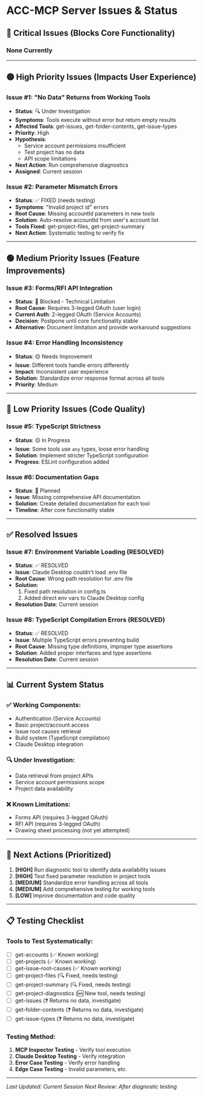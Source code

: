 # ACC-MCP Server Issues & Status

## 🔴 Critical Issues (Blocks Core Functionality)

### None Currently

---

## 🟡 High Priority Issues (Impacts User Experience)

### Issue #1: "No Data" Returns from Working Tools
- **Status**: 🔍 Under Investigation
- **Symptoms**: Tools execute without error but return empty results
- **Affected Tools**: get-issues, get-folder-contents, get-issue-types
- **Priority**: High
- **Hypothesis**: 
  - Service account permissions insufficient
  - Test project has no data
  - API scope limitations
- **Next Action**: Run comprehensive diagnostics
- **Assigned**: Current session

### Issue #2: Parameter Mismatch Errors 
- **Status**: ✅ FIXED (needs testing)
- **Symptoms**: "Invalid project id" errors
- **Root Cause**: Missing accountId parameters in new tools
- **Solution**: Auto-resolve accountId from user's account list
- **Tools Fixed**: get-project-files, get-project-summary
- **Next Action**: Systematic testing to verify fix

---

## 🟢 Medium Priority Issues (Feature Improvements)

### Issue #3: Forms/RFI API Integration
- **Status**: 🔴 Blocked - Technical Limitation
- **Root Cause**: Requires 3-legged OAuth (user login)
- **Current Auth**: 2-legged OAuth (Service Accounts)
- **Decision**: Postpone until core functionality stable
- **Alternative**: Document limitation and provide workaround suggestions

### Issue #4: Error Handling Inconsistency
- **Status**: 🟡 Needs Improvement
- **Issue**: Different tools handle errors differently
- **Impact**: Inconsistent user experience
- **Solution**: Standardize error response format across all tools
- **Priority**: Medium

---

## 🔵 Low Priority Issues (Code Quality)

### Issue #5: TypeScript Strictness
- **Status**: 🟡 In Progress
- **Issue**: Some tools use `any` types, loose error handling
- **Solution**: Implement stricter TypeScript configuration
- **Progress**: ESLint configuration added

### Issue #6: Documentation Gaps
- **Status**: 🔵 Planned
- **Issue**: Missing comprehensive API documentation
- **Solution**: Create detailed documentation for each tool
- **Timeline**: After core functionality stable

---

## ✅ Resolved Issues

### Issue #7: Environment Variable Loading (RESOLVED)
- **Status**: ✅ RESOLVED
- **Issue**: Claude Desktop couldn't load .env file
- **Root Cause**: Wrong path resolution for .env file
- **Solution**: 
  1. Fixed path resolution in config.ts
  2. Added direct env vars to Claude Desktop config
- **Resolution Date**: Current session

### Issue #8: TypeScript Compilation Errors (RESOLVED)
- **Status**: ✅ RESOLVED  
- **Issue**: Multiple TypeScript errors preventing build
- **Root Cause**: Missing type definitions, improper type assertions
- **Solution**: Added proper interfaces and type assertions
- **Resolution Date**: Current session

---

## 📊 Current System Status

### ✅ Working Components:
- Authentication (Service Accounts)
- Basic project/account access
- Issue root causes retrieval
- Build system (TypeScript compilation)
- Claude Desktop integration

### 🔍 Under Investigation:
- Data retrieval from project APIs
- Service account permissions scope
- Project data availability

### ❌ Known Limitations:
- Forms API (requires 3-legged OAuth)
- RFI API (requires 3-legged OAuth)
- Drawing sheet processing (not yet attempted)

---

## 🎯 Next Actions (Prioritized)

1. **[HIGH]** Run diagnostic tool to identify data availability issues
2. **[HIGH]** Test fixed parameter resolution in project tools
3. **[MEDIUM]** Standardize error handling across all tools
4. **[MEDIUM]** Add comprehensive testing for working tools
5. **[LOW]** Improve documentation and code quality

---

## 📋 Testing Checklist

### Tools to Test Systematically:
- [ ] get-accounts (✅ Known working)
- [ ] get-projects (✅ Known working) 
- [ ] get-issue-root-causes (✅ Known working)
- [ ] get-project-files (🔍 Fixed, needs testing)
- [ ] get-project-summary (🔍 Fixed, needs testing)
- [ ] get-project-diagnostics (🆕 New tool, needs testing)
- [ ] get-issues (❓ Returns no data, investigate)
- [ ] get-folder-contents (❓ Returns no data, investigate)
- [ ] get-issue-types (❓ Returns no data, investigate)

### Testing Method:
1. **MCP Inspector Testing** - Verify tool execution
2. **Claude Desktop Testing** - Verify integration
3. **Error Case Testing** - Verify error handling
4. **Edge Case Testing** - Invalid parameters, etc.

---

*Last Updated: Current Session*
*Next Review: After diagnostic testing*